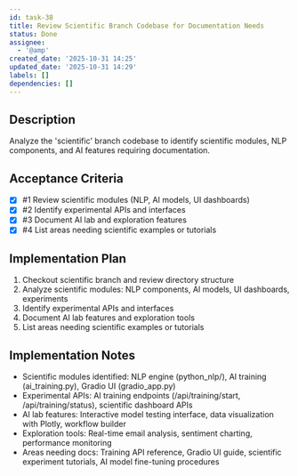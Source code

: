 ```yaml
---
id: task-38
title: Review Scientific Branch Codebase for Documentation Needs
status: Done
assignee:
  - '@amp'
created_date: '2025-10-31 14:25'
updated_date: '2025-10-31 14:29'
labels: []
dependencies: []
---
```


## Description

<!-- SECTION:DESCRIPTION:BEGIN -->
Analyze the 'scientific' branch codebase to identify scientific modules, NLP components, and AI features requiring documentation.
<!-- SECTION:DESCRIPTION:END -->

## Acceptance Criteria
<!-- AC:BEGIN -->
- [x] #1 Review scientific modules (NLP, AI models, UI dashboards)
- [x] #2 Identify experimental APIs and interfaces
- [x] #3 Document AI lab and exploration features
- [x] #4 List areas needing scientific examples or tutorials
<!-- AC:END -->

## Implementation Plan

<!-- SECTION:PLAN:BEGIN -->
1. Checkout scientific branch and review directory structure
2. Analyze scientific modules: NLP components, AI models, UI dashboards, experiments
3. Identify experimental APIs and interfaces
4. Document AI lab features and exploration tools
5. List areas needing scientific examples or tutorials
<!-- SECTION:PLAN:END -->

## Implementation Notes

<!-- SECTION:NOTES:BEGIN -->
- Scientific modules identified: NLP engine (python_nlp/), AI training (ai_training.py), Gradio UI (gradio_app.py)
- Experimental APIs: AI training endpoints (/api/training/start, /api/training/status), scientific dashboard APIs
- AI lab features: Interactive model testing interface, data visualization with Plotly, workflow builder
- Exploration tools: Real-time email analysis, sentiment charting, performance monitoring
- Areas needing docs: Training API reference, Gradio UI guide, scientific experiment tutorials, AI model fine-tuning procedures
<!-- SECTION:NOTES:END -->
